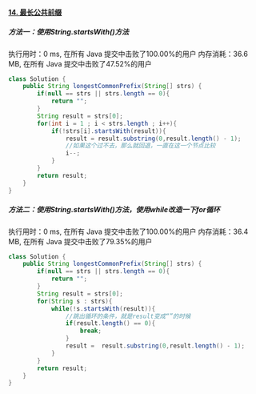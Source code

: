 #### [14. 最长公共前缀](https://leetcode-cn.com/problems/longest-common-prefix/)



##### 方法一：使用String.startsWith()方法

执行用时：0 ms, 在所有 Java 提交中击败了100.00%的用户
内存消耗：36.6 MB, 在所有 Java 提交中击败了47.52%的用户

```java
class Solution {
    public String longestCommonPrefix(String[] strs) {
        if(null == strs || strs.length == 0){
            return "";
        }
        String result = strs[0];
        for(int i = 1 ; i < strs.length ; i++){
            if(!strs[i].startsWith(result)){
                result = result.substring(0,result.length() - 1);
                //如果这个过不去，那么就回退，一直在这一个节点比较
                i--;
            }
        }
        return result;
    }
}
```

##### 方法二：使用String.startsWith()方法，使用while改造一下for循环

执行用时：0 ms, 在所有 Java 提交中击败了100.00%的用户
内存消耗：36.4 MB, 在所有 Java 提交中击败了79.35%的用户

```java
class Solution {
    public String longestCommonPrefix(String[] strs) {
        if(null == strs || strs.length == 0){
            return "";
        }
        String result = strs[0];
        for(String s : strs){
            while(!s.startsWith(result)){
                //跳出循环的条件，就是result变成“”的时候
                if(result.length() == 0){
                    break;
                }
                result =  result.substring(0,result.length() - 1);
            }
        }
        return result;
    }
}
```
